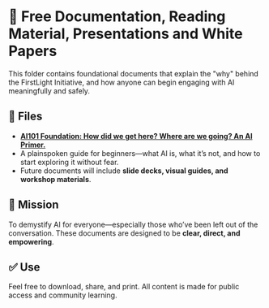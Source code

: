 # 📘 Free Documentation, Reading Material, Presentations and White Papers

This folder contains foundational documents that explain the "why" behind the FirstLight Initiative, and how anyone can begin engaging with AI meaningfully and safely.

## 📂 Files

- **[AI101 Foundation: How did we get here? Where are we going? An AI Primer.](https://github.com/ailiteracyforeveryone/firstlight/raw/0dce8f1a26035d0f6b1187db360379c5304beda1/docs/AI101_Foundation_Public_Release.pdf)**
- A plainspoken guide for beginners—what AI is, what it’s not, and how to start exploring it without fear.
- Future documents will include **slide decks, visual guides, and workshop materials**.

## 📎 Mission
To demystify AI for everyone—especially those who’ve been left out of the conversation. These documents are designed to be **clear, direct, and empowering**.

## ✅ Use
Feel free to download, share, and print. All content is made for public access and community learning.
